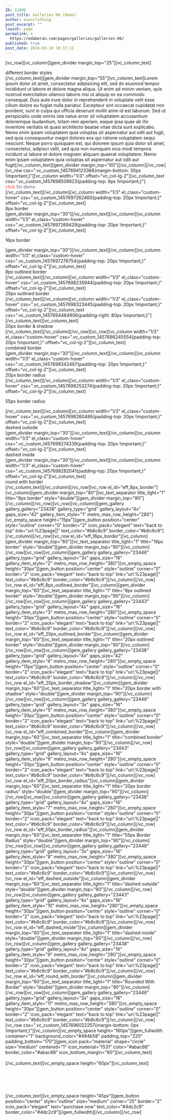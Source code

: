 ```yaml
---
ID: 11090
post_title: Galleries 06 (Demo)
author: asenclothing
post_excerpt: ""
layout: page
permalink: >
  https://edaberan.com/pages/galleries/galleries-06/
published: true
post_date: 2016-03-10 10:37:22
---
```

[vc_row][vc_column][gem_divider margin_top="25"][vc_column_text]
<div class="title-h1"><span class="light">different</span> border styles</div>
[/vc_column_text][gem_divider margin_top="55"][vc_column_text]Lorem ipsum dolor sit amet, consectetur adipisicing elit, sed do eiusmod tempor incididunt ut labore et dolore magna aliqua. Ut enim ad minim veniam, quis nostrud exercitation ullamco laboris nisi ut aliquip ex ea commodo consequat. Duis aute irure dolor in reprehenderit in voluptate velit esse cillum dolore eu fugiat nulla pariatur. Excepteur sint occaecat cupidatat non proident, sunt in culpa qui officia deserunt mollit anim id est laborum. Sed ut perspiciatis unde omnis iste natus error sit voluptatem accusantium doloremque laudantium, totam rem aperiam, eaque ipsa quae ab illo inventore veritatis et quasi architecto beatae vitae dicta sunt explicabo. Nemo enim ipsam voluptatem quia voluptas sit aspernatur aut odit aut fugit, sed quia consequuntur magni dolores eos qui ratione voluptatem sequi nesciunt. Neque porro quisquam est, qui dolorem ipsum quia dolor sit amet, consectetur, adipisci velit, sed quia non numquam eius modi tempora incidunt ut labore et dolore magnam aliquam quaerat voluptatem. Nemo enim ipsam voluptatem quia voluptas sit aspernatur aut odit aut fugit[/vc_column_text][gem_divider margin_top="60"][/vc_column][/vc_row][vc_row css=".vc_custom_1457694123366{margin-bottom: 30px !important;}"][vc_column width="1/3" offset="vc_col-lg-2"][vc_column_text css=".vc_custom_1457698508623{padding-top: 8px !important;}"]
<div class="title-h3"><span style="color: #f44336;">click</span>
<span style="color: #656483;">for demo</span></div>
[/vc_column_text][/vc_column][vc_column width="1/3" el_class="custom-hover" css=".vc_custom_1457697262460{padding-top: 20px !important;}" offset="vc_col-lg-2"][vc_column_text]<a class="scroll-to-anchor" href="#eff_8px_border"><img class="img-responsive" style="padding-right: 80px;" src="https://edaberan.com/wp-content/uploads/2016/03/eff_8px_border.png" alt="" /></a>
<div class="title-h5"><span class="light">8px
border</span></div>
[gem_divider margin_top="30"][/vc_column_text][/vc_column][vc_column width="1/3" el_class="custom-hover" css=".vc_custom_1457697269429{padding-top: 20px !important;}" offset="vc_col-lg-2"][vc_column_text]<a class="scroll-to-anchor" href="#eff_16px_border"><img class="img-responsive" style="padding-right: 80px;" src="https://edaberan.com/wp-content/uploads/2016/03/eff_16px_border.png" alt="" /></a>
<div class="title-h5">

<span class="light">16px
border</span>

</div>
[gem_divider margin_top="30"][/vc_column_text][/vc_column][vc_column width="1/3" el_class="custom-hover" css=".vc_custom_1457697276754{padding-top: 20px !important;}" offset="vc_col-lg-2"][vc_column_text]<a class="scroll-to-anchor" href="#eff_8px_outlined_border"><img class="img-responsive" style="padding-right: 80px;" src="https://edaberan.com/wp-content/uploads/2016/03/eff_8px_outlined_border.png" alt="" /></a>
<div class="title-h5"><span class="light">8px
outlined border</span></div>
[/vc_column_text][/vc_column][vc_column width="1/3" el_class="custom-hover" css=".vc_custom_1457698235944{padding-top: 20px !important;}" offset="vc_col-lg-2"][vc_column_text]<a class="scroll-to-anchor" href="#eff_20px_outlined_border"><img class="img-responsive" style="padding-right: 80px;" src="https://edaberan.com/wp-content/uploads/2016/03/eff_20px_outlined_border.png" alt="" /></a>
<div class="title-h5"><span class="light">20px outlined border</span></div>
[/vc_column_text][/vc_column][vc_column width="1/3" el_class="custom-hover" css=".vc_custom_1457698323445{padding-top: 20px !important;}" offset="vc_col-lg-2"][vc_column_text css=".vc_custom_1457694484806{padding-right: 80px !important;}"]<a class="scroll-to-anchor" href="#eff_20px_border_shadow"><img class="img-responsive" style="-webkit-box-shadow: 0px 1px 27px 1px rgba(44, 46, 61, 0.25); -moz-box-shadow: 0px 1px 27px 1px rgba(44, 46, 61, 0.25); box-shadow: 0px 1px 27px 1px rgba(44, 46, 61, 0.25);" src="https://edaberan.com/wp-content/uploads/2016/03/eff_20pxborder_shadow.png" alt="" /></a>[/vc_column_text][vc_column_text]
<div class="title-h5"><span class="light">20px
border &amp; shadow</span></div>
[/vc_column_text][/vc_column][/vc_row][vc_row][vc_column width="1/3" el_class="custom-hover" css=".vc_custom_1457698245554{padding-top: 20px !important;}" offset="vc_col-lg-2"][vc_column_text]<a class="scroll-to-anchor" href="#eff_combined_border"><img class="img-responsive" style="padding-right: 80px;" src="https://edaberan.com/wp-content/uploads/2016/03/eff_combined_border.png" alt="" /></a>
<div class="title-h5"><span class="light">combined border</span></div>
[gem_divider margin_top="30"][/vc_column_text][/vc_column][vc_column width="1/3" el_class="custom-hover" css=".vc_custom_1457698342467{padding-top: 20px !important;}" offset="vc_col-lg-2"][vc_column_text]<a class="scroll-to-anchor" href="#eff_20px_border_radius"><img class="img-responsive" style="padding-right: 80px;" src="https://edaberan.com/wp-content/uploads/2016/03/eff_20px_border_radius.png" alt="" /></a>
<div class="title-h5"><span class="light">20px
border
radius</span></div>
[/vc_column_text][/vc_column][vc_column width="1/3" el_class="custom-hover" css=".vc_custom_1457698253274{padding-top: 20px !important;}" offset="vc_col-lg-2"][vc_column_text]<a class="scroll-to-anchor" href="#eff_55px_border_radius"><img class="img-responsive" style="padding-right: 80px;" src="https://edaberan.com/wp-content/uploads/2016/03/eff_55px_border_radius-1.png" alt="" /></a>
<div class="title-h5">

<span class="light">55px
border
radius
</span>

</div>
[/vc_column_text][/vc_column][vc_column width="1/3" el_class="custom-hover" css=".vc_custom_1457698260486{padding-top: 20px !important;}" offset="vc_col-lg-2"][vc_column_text]<a class="scroll-to-anchor" href="#eff_dashed_outside"><img class="img-responsive" style="padding-right: 80px;" src="https://edaberan.com/wp-content/uploads/2016/03/eff_dashed_outside.png" alt="" /></a>
<div class="title-h5"><span class="light">dashed
outside</span></div>
[gem_divider margin_top="30"][/vc_column_text][/vc_column][vc_column width="1/3" el_class="custom-hover" css=".vc_custom_1457698274339{padding-top: 20px !important;}" offset="vc_col-lg-2"][vc_column_text]<a class="scroll-to-anchor" href="#eff_dashed_inside"><img class="img-responsive" style="padding-right: 80px;" src="https://edaberan.com/wp-content/uploads/2016/03/eff_dashed_inside.png" alt="" /></a>
<div class="title-h5"><span class="light">dashed
inside</span></div>
[gem_divider margin_top="30"][/vc_column_text][/vc_column][vc_column width="1/3" el_class="custom-hover" css=".vc_custom_1457698282041{padding-top: 20px !important;}" offset="vc_col-lg-2"][vc_column_text]<a class="scroll-to-anchor" href="#eff_round_with_border"><img class="img-responsive" style="padding-right: 80px;" src="https://edaberan.com/wp-content/uploads/2016/03/eff_round_with_border.png" alt="" /></a>
<div class="title-h5"><span class="light">round
with
border</span></div>
[/vc_column_text][/vc_column][/vc_row][vc_row el_id="eff_8px_border"][vc_column][gem_divider margin_top="80"][vc_text_separator title_light="1" title="8px border" style="double"][gem_divider margin_top="90"][/vc_column][/vc_row][vc_row][vc_column][gem_gallery gallery_gallery="23438" gallery_type="grid" gallery_layout="4x" gaps_size="42" gallery_item_style="1" metro_max_row_height="280"][vc_empty_space height="15px"][gem_button position="center" style="outline" corner="0" border="2" icon_pack="elegant" text="back to top" link="url:%23page||" text_color="#b6c6c9" border_color="#b6c6c9"][/vc_column][/vc_row][vc_row el_id="eff_16px_border"][vc_column][gem_divider margin_top="60"][vc_text_separator title_light="1" title="16px border" style="double"][gem_divider margin_top="90"][/vc_column][/vc_row][vc_row][vc_column][gem_gallery gallery_gallery="23446" gallery_type="grid" gallery_layout="3x" gaps_size="16" gallery_item_style="2" metro_max_row_height="380"][vc_empty_space height="30px"][gem_button position="center" style="outline" corner="0" border="2" icon_pack="elegant" text="back to top" link="url:%23page||" text_color="#b6c6c9" border_color="#b6c6c9"][/vc_column][/vc_row][vc_row el_id="eff_8px_outlined_border"][vc_column][gem_divider margin_top="60"][vc_text_separator title_light="1" title="8px outlined border" style="double"][gem_divider margin_top="90"][/vc_column][/vc_row][vc_row][vc_column][gem_gallery gallery_gallery="23443" gallery_type="grid" gallery_layout="4x" gaps_size="16" gallery_item_style="3" metro_max_row_height="280"][vc_empty_space height="30px"][gem_button position="center" style="outline" corner="0" border="2" icon_pack="elegant" text="back to top" link="url:%23page||" text_color="#b6c6c9" border_color="#b6c6c9"][/vc_column][/vc_row][vc_row el_id="eff_20px_outlined_border"][vc_column][gem_divider margin_top="60"][vc_text_separator title_light="1" title="20px outlined border" style="double"][gem_divider margin_top="90"][/vc_column][/vc_row][vc_row][vc_column][gem_gallery gallery_gallery="23438" gallery_type="grid" gallery_layout="4x" gaps_size="42" gallery_item_style="4" metro_max_row_height="280"][vc_empty_space height="15px"][gem_button position="center" style="outline" corner="0" border="2" icon_pack="elegant" text="back to top" link="url:%23page||" text_color="#b6c6c9" border_color="#b6c6c9"][/vc_column][/vc_row][vc_row el_id="eff_20px_border_shadow"][vc_column][gem_divider margin_top="60"][vc_text_separator title_light="1" title="20px border with shadow" style="double"][gem_divider margin_top="90"][/vc_column][/vc_row][vc_row][vc_column][gem_gallery gallery_gallery="23446" gallery_type="grid" gallery_layout="3x" gaps_size="16" gallery_item_style="5" metro_max_row_height="380"][vc_empty_space height="30px"][gem_button position="center" style="outline" corner="0" border="2" icon_pack="elegant" text="back to top" link="url:%23page||" text_color="#b6c6c9" border_color="#b6c6c9"][/vc_column][/vc_row][vc_row el_id="eff_combined_border"][vc_column][gem_divider margin_top="60"][vc_text_separator title_light="1" title="combined border" style="double"][gem_divider margin_top="90"][/vc_column][/vc_row][vc_row][vc_column][gem_gallery gallery_gallery="23443" gallery_type="grid" gallery_layout="4x" gaps_size="16" gallery_item_style="6" metro_max_row_height="280"][vc_empty_space height="30px"][gem_button position="center" style="outline" corner="0" border="2" icon_pack="elegant" text="back to top" link="url:%23page||" text_color="#b6c6c9" border_color="#b6c6c9"][/vc_column][/vc_row][vc_row el_id="eff_20px_border_radius"][vc_column][gem_divider margin_top="60"][vc_text_separator title_light="1" title="20px border radius" style="double"][gem_divider margin_top="90"][/vc_column][/vc_row][vc_row][vc_column][gem_gallery gallery_gallery="23438" gallery_type="grid" gallery_layout="4x" gaps_size="16" gallery_item_style="7" metro_max_row_height="280"][vc_empty_space height="30px"][gem_button position="center" style="outline" corner="0" border="2" icon_pack="elegant" text="back to top" link="url:%23page||" text_color="#b6c6c9" border_color="#b6c6c9"][/vc_column][/vc_row][vc_row el_id="eff_55px_border_radius"][vc_column][gem_divider margin_top="60"][vc_text_separator title_light="1" title="55px Border Radius" style="double"][gem_divider margin_top="90"][/vc_column][/vc_row][vc_row][vc_column][gem_gallery gallery_gallery="23446" gallery_type="grid" gallery_layout="3x" gaps_size="16" gallery_item_style="8" metro_max_row_height="380"][vc_empty_space height="30px"][gem_button position="center" style="outline" corner="0" border="2" icon_pack="elegant" text="back to top" link="url:%23page||" text_color="#b6c6c9" border_color="#b6c6c9"][/vc_column][/vc_row][vc_row el_id="eff_dashed_outside"][vc_column][gem_divider margin_top="60"][vc_text_separator title_light="1" title="dashed outside" style="double"][gem_divider margin_top="90"][/vc_column][/vc_row][vc_row][vc_column][gem_gallery gallery_gallery="23443" gallery_type="grid" gallery_layout="4x" gaps_size="16" gallery_item_style="10" metro_max_row_height="280"][vc_empty_space height="30px"][gem_button position="center" style="outline" corner="0" border="2" icon_pack="elegant" text="back to top" link="url:%23page||" text_color="#b6c6c9" border_color="#b6c6c9"][/vc_column][/vc_row][vc_row el_id="eff_dashed_inside"][vc_column][gem_divider margin_top="60"][vc_text_separator title_light="1" title="dashed inside" style="double"][gem_divider margin_top="90"][/vc_column][/vc_row][vc_row][vc_column][gem_gallery gallery_gallery="23438" gallery_type="grid" gallery_layout="4x" gaps_size="16" gallery_item_style="9" metro_max_row_height="280"][vc_empty_space height="30px"][gem_button position="center" style="outline" corner="0" border="2" icon_pack="elegant" text="back to top" link="url:%23page||" text_color="#b6c6c9" border_color="#b6c6c9"][/vc_column][/vc_row][vc_row el_id="eff_round_with_border"][vc_column][gem_divider margin_top="60"][vc_text_separator title_light="1" title="Rounded With Border" style="double"][gem_divider margin_top="90"][/vc_column][/vc_row][vc_row][vc_column][gem_gallery gallery_gallery="23446" gallery_type="grid" gallery_layout="3x" gaps_size="16" gallery_item_style="11" metro_max_row_height="380"][vc_empty_space height="30px"][gem_button position="center" style="outline" corner="0" border="2" icon_pack="elegant" text="back to top" link="url:%23page||" text_color="#b6c6c9" border_color="#b6c6c9"][/vc_column][/vc_row][vc_row css=".vc_custom_1457696022257{margin-bottom: 0px !important;}"][vc_column][vc_empty_space height="160px"][gem_fullwidth container="1" background_color="#494b58" padding_top="220" padding_bottom="170"][gem_icon pack="material" shape="circle" size="medium" centered="1" icon_material="f531" color="#abac68" border_color="#abac68" icon_bottom_margin="60"][vc_column_text]
<div class="title-xlarge" style="text-align: center;"><span class="light" style="color: #ffffff;">ad block</span></div>
[/vc_column_text][vc_empty_space height="60px"][vc_column_text]
<div class="styled-subtitle" style="text-align: center;"><span style="color: #ffffff;">Lorem ipsum dolor sit amet, consectetur adipisicing elit, sed do eiusmod tempor incididunt ut labore et dolore magna aliqua. Ut enim ad minim veniam, quis nostrud exercitation ullamco laboris nisi ut aliquip ex ea commodo consequat. Duis aute irure dolor in reprehenderit in voluptate velit esse cillum dolore eu</span></div>
[/vc_column_text][vc_empty_space height="45px"][gem_button position="center" style="outline" size="medium" corner="25" border="2" icon_pack="elegant" text="purchase now" text_color="#4dc2c9" border_color="#4dc2c9"][/gem_fullwidth][/vc_column][/vc_row]